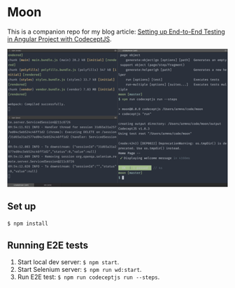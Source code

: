 # Moon

This is a companion repo for my blog article: [Setting up End-to-End Testing in Angular Project with CodeceptJS](https://medium.com/@armno/setting-up-end-to-end-testing-in-angular-project-with-codeceptjs-ac1784de3420).

![screenshot](screenshot.png)

## Set up

```sh
$ npm install
```

## Running E2E tests

1. Start local dev server: `$ npm start`.
2. Start Selenium server: `$ npm run wd:start`.
3. Run E2E test: `$ npm run codeceptjs run --steps`.
